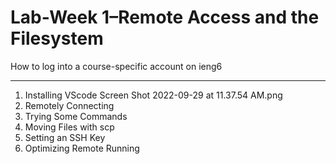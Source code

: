 # Lab-Week 1–Remote Access and the Filesystem
How to log into a course-specific account on ieng6

---

1. Installing VScode
Screen Shot 2022-09-29 at 11.37.54 AM.png
2. Remotely Connecting
3. Trying Some Commands
4. Moving Files with scp
5. Setting an SSH Key
6. Optimizing Remote Running
